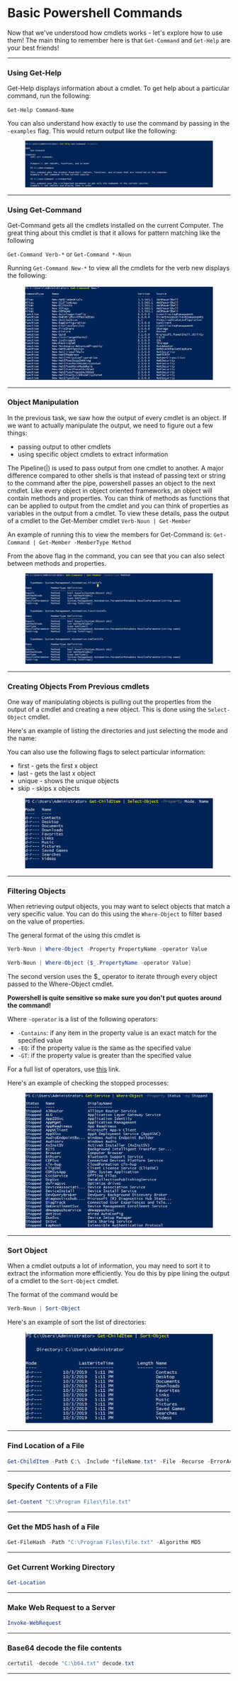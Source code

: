 # Basic Powershell Commands

Now that we've understood how cmdlets works - let's explore how to use them! The main thing to remember here is that `Get-Command` and `Get-Help` are your best friends!

***

### Using Get-Help

Get-Help displays information about a cmdlet. To get help about a particular command, run the following:

`Get-Help Command-Name`

You can also understand how exactly to use the command by passing in the `-examples` flag. This would return output like the following:&#x20;

<figure><img src="../../../../../.gitbook/assets/image (9).png" alt=""><figcaption></figcaption></figure>

***

### Using Get-Command

Get-Command gets all the cmdlets installed on the current Computer. The great thing about this cmdlet is that it allows for pattern matching like the following

`Get-Command Verb-*` or `Get-Command *-Noun`

Running `Get-Command New-*` to view all the cmdlets for the verb new displays the following:&#x20;

<figure><img src="../../../../../.gitbook/assets/image (13).png" alt=""><figcaption></figcaption></figure>

***

### Object Manipulation

In the previous task, we saw how the output of every cmdlet is an object. If we want to actually manipulate the output, we need to figure out a few things:

* passing output to other cmdlets
* using specific object cmdlets to extract information

The Pipeline(|) is used to pass output from one cmdlet to another. A major difference compared to other shells is that instead of passing text or string to the command after the pipe, powershell passes an object to the next cmdlet. Like every object in object oriented frameworks, an object will contain methods and properties. You can think of methods as functions that can be applied to output from the cmdlet and you can think of properties as variables in the output from a cmdlet. To view these details, pass the output of a cmdlet to the Get-Member cmdlet `Verb-Noun | Get-Member`

An example of running this to view the members for Get-Command is: `Get-Command | Get-Member -MemberType Method`&#x20;

From the above flag in the command, you can see that you can also select between methods and properties.

<figure><img src="../../../../../.gitbook/assets/image (10).png" alt=""><figcaption></figcaption></figure>

***

### Creating Objects From Previous cmdlets

One way of manipulating objects is pulling out the properties from the output of a cmdlet and creating a new object. This is done using the `Select-Object` cmdlet.

Here's an example of listing the directories and just selecting the mode and the name:&#x20;

You can also use the following flags to select particular information:

* first - gets the first x object
* last - gets the last x object
* unique - shows the unique objects
* skip - skips x objects

<figure><img src="../../../../../.gitbook/assets/image (5).png" alt=""><figcaption></figcaption></figure>

***

### Filtering Objects

When retrieving output objects, you may want to select objects that match a very specific value. You can do this using the `Where-Object` to filter based on the value of properties.

The general format of the using this cmdlet is

```powershell
Verb-Noun | Where-Object -Property PropertyName -operator Value
```

```powershell
Verb-Noun | Where-Object {$_.PropertyName -operator Value}
```

The second version uses the $\_ operator to iterate through every object passed to the Where-Object cmdlet.

**Powershell is quite sensitive so make sure you don't put quotes around the command!**

Where `-operator` is a list of the following operators:

* `-Contains`: if any item in the property value is an exact match for the specified value
* `-EQ`: if the property value is the same as the specified value
* `-GT`: if the property value is greater than the specified value

For a full list of operators, use [this](https://docs.microsoft.com/en-us/powershell/module/microsoft.powershell.core/where-object?view=powershell-6) link.

Here's an example of checking the stopped processes:&#x20;

<figure><img src="../../../../../.gitbook/assets/image (4).png" alt=""><figcaption></figcaption></figure>

***

### Sort Object

When a cmdlet outputs a lot of information, you may need to sort it to extract the information more efficiently. You do this by pipe lining the output of a cmdlet to the `Sort-Object` cmdlet.

The format of the command would be

```powershell
Verb-Noun | Sort-Object
```

Here's an example of sort the list of directories:&#x20;

<figure><img src="../../../../../.gitbook/assets/image (12).png" alt=""><figcaption></figcaption></figure>

***

### Find Location of a File

```powershell
Get-ChildItem -Path C:\ -Include *fileName.txt* -File -Recurse -ErrorAction SilentlyContinue
```

***

### Specify Contents of a File

```powershell
Get-Content "C:\Program Files\file.txt"
```

***

### Get the MD5 hash of a File

```powershell
Get-FileHash -Path "C:\Program Files\file.txt" -Algorithm MD5
```

***

### Get Current Working Directory

```powershell
Get-Location
```

***

### Make Web Request to a Server

```powershell
Invoke-WebRequest
```

***

### Base64 decode the file contents

```powershell
certutil -decode "C:\b64.txt" decode.txt
```

***
